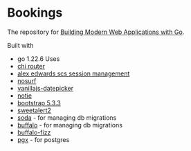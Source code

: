 # Bookings

The repository for [Building Modern Web Applications with Go](https://www.udemy.com/course/building-modern-web-applications-with-go/?referralCode=0415FB906223F10C6800).

Built with
- go 1.22.6
Uses
- [chi router](https://github.com/go-chi/chi)
- [alex edwards scs session management](https://github.com/alexedwards/scs)
- [nosurf](https://github.com/justinas/nosurf)
- [vanillajs-datepicker](https://github.com/mymth/vanillajs-datepicker)
- [notie](https://github.com/jaredreich/notie)
- [bootstrap 5.3.3](https://getbootstrap.com/)
- [sweetalert2](https://sweetalert2.github.io/)
- [soda](https://github.com/gobuffalo/soda?tab=readme-ov-file) - for managing db migrations
- [buffalo](https://gobuffalo.io/pt/documentation/getting_started/installation/) - for managing db migrations
- [buffalo-fizz](https://gobuffalo.io/pt/documentation/database/fizz/)
- [pgx](https://github.com/jackc/pgx?tab=readme-ov-file) - for postgres

